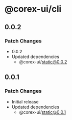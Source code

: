 # @corex-ui/cli

## 0.0.2

### Patch Changes

- 0.0.2
- Updated dependencies
  - @corex-ui/static@0.0.2

## 0.0.1

### Patch Changes

- Initial release
- Updated dependencies
  - @corex-ui/static@0.0.1
